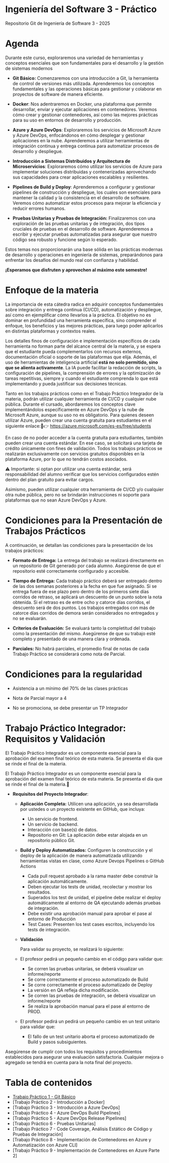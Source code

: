 # Ingeniería del Software 3 - Práctico

Repositorio Git de Ingeniería de Software 3 - 2025

# Agenda

Durante este curso, exploraremos una variedad de herramientas y conceptos esenciales que son fundamentales para el desarrollo y la gestión de sistemas modernos

* **Git Básico:** Comenzaremos con una introducción a Git, la herramienta de control de versiones más utilizada. Aprenderemos los conceptos fundamentales y las operaciones básicas para gestionar y colaborar en proyectos de software de manera eficiente.

* **Docker**: Nos adentraremos en Docker, una plataforma que permite desarrollar, enviar y ejecutar aplicaciones en contenedores. Veremos cómo crear y gestionar contenedores, así como las mejores prácticas para su uso en entornos de desarrollo y producción.

* **Azure y Azure DevOps**: Exploraremos los servicios de Microsoft Azure y Azure DevOps, enfocándonos en cómo desplegar y gestionar aplicaciones en la nube. Aprenderemos a utilizar herramientas de integración continua y entrega continua para automatizar procesos de desarrollo y despliegue.

* **Introducción a Sistemas Distribuidos y Arquitectura de Microservicios**: Exploraremos cómo utilizar los servicios de Azure para implementar soluciones distribuidas y contenerizadas aprovechando sus capacidades para crear aplicaciones escalables y resilientes.

* **Pipelines de Build y Deploy**: Aprenderemos a configurar y gestionar pipelines de construcción y despliegue, los cuales son esenciales para mantener la calidad y la consistencia en el desarrollo de software. Veremos cómo automatizar estos procesos para mejorar la eficiencia y reducir errores humanos.

* **Pruebas Unitarias y Pruebas de Integración:** Finalizaremos con una exploración de las pruebas unitarias y de integración, dos tipos cruciales de pruebas en el desarrollo de software. Aprenderemos a escribir y ejecutar pruebas automatizadas para asegurar que nuestro código sea robusto y funcione según lo esperado.

Estos temas nos proporcionarán una base sólida en las prácticas modernas de desarrollo y operaciones en ingeniería de sistemas, preparándonos para enfrentar los desafíos del mundo real con confianza y habilidad. 

**¡Esperamos que disfruten y aprovechen al máximo este semestre!**

# Enfoque de la materia 
La importancia de esta cátedra radica en adquirir conceptos fundamentales sobre integración y entrega continua (CI/CD), automatización y despliegue, así como en ejemplificar cómo llevarlos a la práctica. El objetivo no es dominar en profundidad una herramienta específica, sino comprender el enfoque, los beneficios y las mejores prácticas, para luego poder aplicarlos en distintas plataformas y contextos reales.

Los detalles finos de configuración e implementación específicos de cada herramienta no forman parte del alcance central de la materia, y se espera que el estudiante pueda complementarlos con recursos externos, documentación oficial o soporte de las plataformas que elija.
Además, el uso de herramientas de inteligencia artificial **está no solo permitido, sino que se alienta activamente**. La IA puede facilitar la redacción de scripts, la configuración de pipelines, la comprensión de errores y la optimización de tareas repetitivas, siempre y cuando el estudiante comprenda lo que está implementando y pueda justificar sus decisiones técnicas.

Tanto en los trabajos prácticos como en el Trabajo Práctico Integrador de la materia, podrán utilizar cualquier herramienta de CI/CD y cualquier nube pública.
Durante el cursado, abordaremos los conceptos clave implementándolos específicamente en Azure DevOps y la nube de Microsoft Azure, aunque su uso no es obligatorio.
Para quienes deseen utilizar Azure, pueden crear una cuenta gratuita para estudiantes en el siguiente enlace:👉 https://azure.microsoft.com/es-es/free/students

En caso de no poder acceder a la cuenta gratuita para estudiantes, también pueden crear una cuenta estándar. En ese caso, se solicitará una tarjeta de crédito únicamente con fines de validación. Todos los trabajos prácticos se realizarán exclusivamente con servicios gratuitos disponibles en la plataforma Azure, por lo que no tendrán costos asociados.

⚠️ Importante: si optan por utilizar una cuenta estándar, será responsabilidad del alumno verificar que los servicios configurados estén dentro del plan gratuito para evitar cargos.

Asimismo, pueden utilizar cualquier otra herramienta de CI/CD y/o cualquier otra nube pública, pero no se brindarán instrucciones ni soporte para plataformas que no sean Azure DevOps y Azure.


# Condiciones para la Presentación de Trabajos Prácticos

A continuación, se detallan las condiciones para la presentación de los trabajos prácticos:

* **Formato de Entrega:** La entrega del trabajo se realizará directamente en un repositorio de Git generado por cada alumno. Asegúrense de que el repositorio esté correctamente configurado y accesible.

* **Tiempo de Entrega:** Cada trabajo práctico deberá ser entregado dentro de las dos semanas posteriores a la fecha en que fue asignado. Si se entrega fuera de ese plazo pero dentro de los primeros siete días corridos de retraso, se aplicará un descuento de un punto sobre la nota obtenida. Si el retraso es de entre ocho y catorce días corridos, el descuento será de dos puntos. Los trabajos entregados con más de catorce días corridos de demora serán considerados no entregados y no se evaluarán.

* **Criterios de Evaluación:** Se evaluará tanto la completitud del trabajo como la presentación del mismo. Asegúrense de que su trabajo esté completo y presentado de una manera clara y ordenada. 

* **Parciales:** No habrá parciales, el promedio final de notas de cada Trabajo Práctico se considerará como nota de Parcial.

# Condiciones para la regularidad

* Asistencia a un mínimo del 70% de las clases prácticas

* Nota de Parcial mayor a 4

* No se promociona, se debe presentar un TP Integrador

# Trabajo Práctico Integrador: Requisitos y Validación

El Trabajo Práctico Integrador es un componente esencial para la aprobación del examen final teórico de esta materia. Se presenta el día que se rinde el final de la materia.

El Trabajo Práctico Integrador es un componente esencial para la aprobación del examen final teórico de esta materia. Se presenta el día que se rinde el final de la materia.

* **Requisitos del Proyecto Integrador**:

  * **Aplicación Completa:** Utilicen una aplicación, ya sea desarrollada por ustedes o un proyecto existente en GitHub, que incluya:
    - Un servicio de frontend.
    - Un servicio de backend.
    - Interacción con base(s) de datos.
    - Repositorio en Git: La aplicación debe estar alojada en un repositorio público Git.

  * **Build y Deploy Automatizados:** Configuren la construcción y el deploy de la aplicación de manera automatizada utilizando herramientas vistas en clase, como Azure Devops Pipelines o GitHub Actions
    - Cada pull request aprobado a la rama master debe construir la aplicación automáticamente.
    - Deben ejecutar los tests de unidad, recolectar y mostrar los resultados.
    - Superados los test de unidad, el pipeline debe realizar el deploy automáticamente al entorno de QA ejecutando además pruebas de integración.
    - Debe existir una aprobación manual para aprobar el pase al entorno de Producción
    - Test Cases: Presenten los test cases escritos, incluyendo los tests de integración.
   
  * **Validación**

    Para validar su proyecto, se realizará lo siguiente:

   * El profesor pedirá un pequeño cambio en el código para validar que:
     - Se corren las pruebas unitarias, se deberá visualizar un informe/reporte
     - Se corre correctamente el proceso automatizado de Build
     - Se corre correctamente el proceso automatizado de Deploy
     - La versión en QA refleja dicha modificación.
     - Se corren las pruebas de integración, se deberá visualizar un informe/reporte
     - Se realiza la aprobación manual para el pase al entorno de PROD.

  * El profesor pedirá un pedirá un pequeño cambio en un test unitario para validar que:
    - El fallo de un test unitario aborta el proceso automatizado de Build y pasos subsiguientes.

Asegúrense de cumplir con todos los requisitos y procedimientos establecidos para asegurar una evaluación satisfactoria. Cualquier mejora o agregado se tendrá en cuenta para la nota final del proyecto.


# Tabla de contenidos


  * [Trabajo Práctico 1 - Git Básico](trabajos/01-git-basico.md)
  * [Trabajo Práctico 2 - Introducción a Docker]
  * [Trabajo Práctico 3 - Introducción a Azure DevOps]
  * [Trabajo Práctico 4 - Azure DevOps Build Pipelines]
  * [Trabajo Práctico 5 - Azure DevOps Release Pipelines]
  * [Trabajo Práctico 6 - Pruebas Unitarias]
  * [Trabajo Práctico 7 - Code Coverage, Análisis Estático de Código y Pruebas de Integración]
  * [Trabajo Práctico 8 - Implementación de Contenedores en Azure y Automatización con Azure CLI]
  * [Trabajo Práctico 9 - Implementación de Contenedores en Azure Parte 2]


